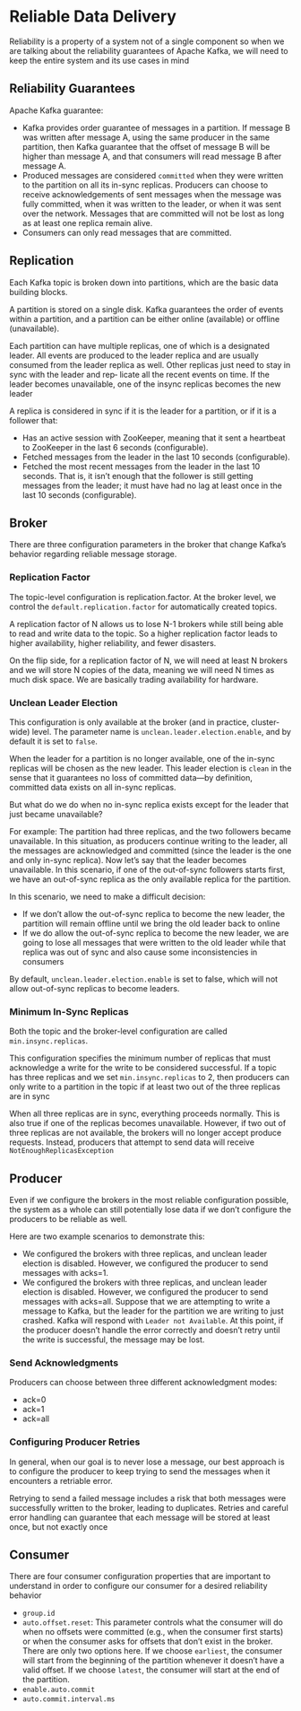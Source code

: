 # Reliable Data Delivery

Reliability is a property of a system not of a single component so when we are talking about the reliability guarantees of Apache Kafka, we will need to keep the entire system and its use cases in mind

## Reliability Guarantees

Apache Kafka guarantee:

- Kafka provides order guarantee of messages in a partition. If message B was written after message A, using the same producer in the same partition, then Kafka guarantee that the offset of message B will be higher than message A, and that consumers will read message B after message A.
- Produced messages are considered `committed` when they were written to the partition on all its in-sync replicas. Producers can choose to receive acknowledgements of sent messages when the message was fully committed, when it was written to the leader, or when it was sent over the network. Messages that are committed will not be lost as long as at least one replica remain alive.
- Consumers can only read messages that are committed.

## Replication

Each Kafka topic is broken down into partitions, which are the basic data building blocks.

A partition is stored on a single disk. Kafka guarantees the order of events within a partition, and a partition can be either online (available) or offline (unavailable).

Each partition can have multiple replicas, one of which is a designated leader. All events are produced to the leader replica and are usually consumed from the leader replica as well. Other replicas just need to stay in sync with the leader and rep‐ licate all the recent events on time. If the leader becomes unavailable, one of the insync replicas becomes the new leader

A replica is considered in sync if it is the leader for a partition, or if it is a follower that:

- Has an active session with ZooKeeper, meaning that it sent a heartbeat to ZooKeeper in the last 6 seconds (configurable).
- Fetched messages from the leader in the last 10 seconds (configurable).
- Fetched the most recent messages from the leader in the last 10 seconds. That is, it isn’t enough that the follower is still getting messages from the leader; it must have had no lag at least once in the last 10 seconds (configurable).

## Broker

There are three configuration parameters in the broker that change Kafka’s behavior regarding reliable message storage.

### Replication Factor

The topic-level configuration is replication.factor. At the broker level, we control the `default.replication.factor` for automatically created topics.

A replication factor of N allows us to lose N-1 brokers while still being able to read and write data to the topic. So a higher replication factor leads to higher availability, higher reliability, and fewer disasters.

On the flip side, for a replication factor of N, we will need at least N brokers and we will store N copies of the data, meaning we will need N times as much disk space. We are basically trading availability for hardware.

### Unclean Leader Election

This configuration is only available at the broker (and in practice, cluster-wide) level. The parameter name is `unclean.leader.election.enable`, and by default it is set to `false`.

When the leader for a partition is no longer available, one of the in-sync replicas will be chosen as the new leader. This leader election is `clean` in the sense that it guarantees no loss of committed data—by definition, committed data exists on all in-sync replicas.

But what do we do when no in-sync replica exists except for the leader that just became unavailable?

For example: The partition had three replicas, and the two followers became unavailable. In this situation, as producers continue writing to the leader, all the messages are acknowledged and committed (since the leader is the one and only in-sync replica). Now let’s say that the leader becomes unavailable. In this scenario, if one of the out-of-sync followers starts first, we have an out-of-sync replica as the only available replica for the partition.

In this scenario, we need to make a difficult decision:

- If we don’t allow the out-of-sync replica to become the new leader, the partition will remain offline until we bring the old leader back to online
- If we do allow the out-of-sync replica to become the new leader, we are going to lose all messages that were written to the old leader while that replica was out of sync and also cause some inconsistencies in consumers

By default, `unclean.leader.election.enable` is set to false, which will not allow out-of-sync replicas to become leaders.

### Minimum In-Sync Replicas

Both the topic and the broker-level configuration are called `min.insync.replicas`.

This configuration specifies the minimum number of replicas that must acknowledge a write for the write to be considered successful.
If a topic has three replicas and we set `min.insync.replicas` to 2, then producers can only write to a partition in the topic if at least two out of the three replicas are in sync

When all three replicas are in sync, everything proceeds normally. This is also true if one of the replicas becomes unavailable. However, if two out of three replicas are not available, the brokers will no longer accept produce requests. Instead, producers that attempt to send data will receive `NotEnoughReplicasException`

## Producer

Even if we configure the brokers in the most reliable configuration possible, the system as a whole can still potentially lose data if we don’t configure the producers to be reliable as well.

Here are two example scenarios to demonstrate this:

- We configured the brokers with three replicas, and unclean leader election is disabled. However, we configured the producer to send messages with acks=1.
- We configured the brokers with three replicas, and unclean leader election is disabled. However, we configured the producer to send messages with acks=all. Suppose that we are attempting to write a message to Kafka, but the leader for the partition we are writing to just crashed. Kafka will respond with `Leader not Available`. At this point, if the producer doesn’t handle the error correctly and doesn’t retry until the write is successful, the message may be lost.

### Send Acknowledgments

Producers can choose between three different acknowledgment modes:

- ack=0
- ack=1
- ack=all

### Configuring Producer Retries

In general, when our goal is to never lose a message, our best approach is to configure the producer to keep trying to send the messages when it encounters a retriable error.

Retrying to send a failed message includes a risk that both messages were successfully written to the broker, leading to duplicates. Retries and careful error handling can guarantee that each message will be stored at least once, but not exactly once

## Consumer

There are four consumer configuration properties that are important to understand in order to configure our consumer for a desired reliability behavior

- `group.id`
- `auto.offset.reset`: This parameter controls what the consumer will do when no offsets were committed (e.g., when the consumer first starts) or when the consumer asks for offsets that don’t exist in the broker. There are only two options here. If we choose `earliest`, the consumer will start from the beginning of the partition whenever it doesn’t have a valid offset. If we choose `latest`, the consumer will start at the end of the partition.
- `enable.auto.commit`
- `auto.commit.interval.ms`
